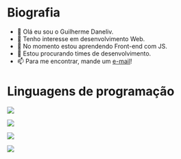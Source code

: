# Biografia

- 👋 Olá eu sou o Guilherme Daneliv.
- 👀 Tenho interesse em desenvolvimento Web.
- 🌱 No momento estou aprendendo Front-end com JS.
- 💞️ Estou procurando times de desenvolvimento.
- 📫 Para me encontrar, mande um [e-mail](gui.professional.profile@gmail.com)!

# Linguagens de programação

![](https://img.shields.io/badge/HTML5-E34F26?style=for-the-badge&logo=html5&logoColor=white)

![](https://img.shields.io/badge/CSS3-1572B6?style=for-the-badge&logo=css3&logoColor=white)

![](https://img.shields.io/badge/JavaScript-323330?style=for-the-badge&logo=javascript&logoColor=F7DF1E)

![](https://img.shields.io/badge/React-20232A?style=for-the-badge&logo=react&logoColor=61DAFB)
